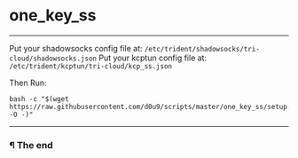 # one_key_ss

---

Put your shadowsocks config file at: `/etc/trident/shadowsocks/tri-cloud/shadowsocks.json`
Put your kcptun config file at: `/etc/trident/kcptun/tri-cloud/kcp_ss.json`

Then Run:

```
bash -c "$(wget https://raw.githubusercontent.com/d0u9/scripts/master/one_key_ss/setup.sh -O -)"
```
---

### ¶ The end

